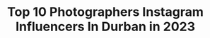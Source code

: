 ---
title: Top 10 Photographers Instagram Influencers In Durban in 2023
description: >-
  Find top photographers Instagram influencers in Durban in 2023. Most popular hashtags: #photography #fashion #photoshoot #photooftheday.
platform: Instagram
hits: 9
text_top: See the top-rated Instagram influencers on inBeat.
text_bottom: Our platform has 9 Instagram influencers like this in Durban, South Africa for you to contact.
profiles:
  - username: "elanaschilz"
    fullname: >-
      Elana Schilz Photography
    bio: >-
      ***For bookings please email hello@elanaschilz.com*** 📷 Freelance Photographer 🌍 Durban, South Africa 💍@elanaschilzweddings ☎️0769716736 #elanaschilz
    location: "South Africa"
    followers: 17469
    engagement: 214
    commentsToLikes: 0.023570
    id: ck5zwwnim6wnc0i14x7l2buen
    verified: false
    hashtags: "#photoshoot, #durbanbased, #productphotography, #photography"
  - username: "lifeofyuvik"
    fullname: >-
      Yuveer Karunchund
    bio: >-
      International Photographer : @yuvikphoto 📸 Wedding Work : @kapturestudio 📸 South Africa📍 🇦🇹🇧🇲🇨🇿🇦🇪🇫🇷🇩🇪🇭🇹🇮🇲🇮🇳🇮🇹🇯🇲🇰🇪🇱🇸🇱🇮🇱🇺🇲🇾🇲🇺🇲🇽🇲🇨🇳🇱🇶🇦🇷🇺🇸🇨🇸🇬🇿🇦🇪🇸🇨🇭🇹🇭🇺🇸🇿🇲
    location: "South Africa"
    followers: 11749
    engagement: 445
    commentsToLikes: 0.014494
    id: ckaoqm6uhjcag0i78zf6owfrw
    verified: false
    hashtags: "#campsbay, #kapturestudios, #durban, #capetown"
  - username: "innographer"
    fullname: >-
      Innographer
    bio: >-
      Fashion / Events / Weddings/ Commercial Photographer 📷 "Wherever there is light, one can photograph.” Bookings : Innographer@gmail.com 📍Durban 🇿🇦
    location: "South Africa"
    followers: 21707
    engagement: 209
    commentsToLikes: 0.022149
    id: ck5zu2r2e1km00i14450k4dm8
    verified: false
    hashtags: "#beauty, #face, #fashion, #potrait"
  - username: "aust_malema"
    fullname: >-
      Austin Malema
    bio: >-
      Bookings: Info@rtcstudio.com Creative Commercial, Editorial & Beauty Photographer 🌍📍Johannesburg , 🇿🇦 Forbes Africa 30 under 30 class of 2019
    location: "South Africa"
    followers: 64180
    engagement: 260
    commentsToLikes: 0.033211
    id: ck0udwuavk33k0i190h0ach0f
    verified: true
    hashtags: "#rtcgallery, #rtcstudios, #iamnikonsa, #zmwsp"
  - username: "_ttlphotography_"
    fullname: >-
      TTL | Wedding Photographers
    bio: >-
      FATHIMA + SERAZ SONY Alpha Ambassadors Middle East/Africa. Educators at @sonyalphasa Send your photography enquiry via our website/email👇🏼
    location: "South Africa"
    followers: 16878
    engagement: 207
    commentsToLikes: 0.043787
    id: ck5cimneasxrv0i11jccwxacq
    verified: false
    hashtags: "#southafrica, #sonyalphasouthafrica, #bridebook, #southafricawedding"
  - username: "fayros"
    fullname: >-
      F A Y R O S  J A F F E R فیروز
    bio: >-
      Life in Pictures Photographer, Visual Artist, Creative Director & Content Creator @fayrosjaffer_portfolio 📧 Info@lifeinpictures.co.za
    location: "South Africa"
    followers: 7054
    engagement: 621
    commentsToLikes: 0.178011
    id: ck0vw1zz2rque0i19ygyfjeo7
    verified: false
    hashtags: "#photographer, #photography, #lifestyle, #mensfashion"
  - username: "wadinepe"
    fullname: >-
      Itumeleng
    bio: >-
      A CREATIVE Photographer Bookings: Wadiinepe@icloud.com WhatsApp:0733380538 🇿🇦 Johannesburg
    location: "South Africa"
    followers: 11283
    engagement: 668
    commentsToLikes: 0.042053
    id: ck8swja6cea080j78q6ijxr2w
    verified: false
    hashtags: ""
  - username: "elvis_de_dravo_photo"
    fullname: >-
      ElvisDedravo_moussou-berri666
    bio: >-
      📍🇨🇮WEST AFRICAN PHOTOGRAPHER #wedding #portrait #landscape #macrophotography #fashionphotography #event #travelphotography
    location: "South Africa"
    followers: 32630
    engagement: 312
    commentsToLikes: 0.010554
    id: ck0w0vwqcgafd0i192ywxbxhf
    verified: false
    hashtags: "#portraitstyles, #rsa, #ftwotw, #top"
  - username: "stephenobi.jpg"
    fullname: >-
      🇳🇬 Stephen Obi
    bio: >-
      #shotbystephenobi 🔴Content Creator ▪️YouTuber - @scunscripted ▪️Personal account - @lifeofstephenobi 📍JHB
    location: "South Africa"
    followers: 11781
    engagement: 1305
    commentsToLikes: 0.045258
    id: ck5c25ngqwl9y0i11j4rxai13
    verified: false
    hashtags: "#photography, #instadaily, #photographer, #instalike"
  - username: "dunetilley"
    fullname: >-
      
    bio: >-
      Photographer
    location: "South Africa"
    followers: 10739
    engagement: 847
    commentsToLikes: 0.018567
    id: ck5zrl6vnwsdb0i14ojswyc84
    verified: false
    hashtags: ""
---